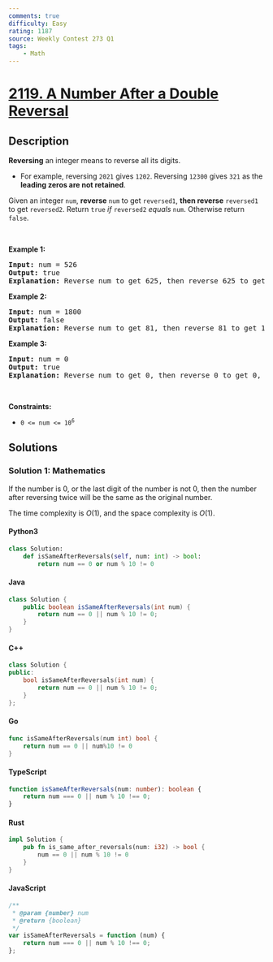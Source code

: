 ```yaml
---
comments: true
difficulty: Easy
rating: 1187
source: Weekly Contest 273 Q1
tags:
    - Math
---
```


<!-- problem:start -->

# [2119. A Number After a Double Reversal](https://leetcode.com/problems/a-number-after-a-double-reversal)

## Description

<!-- description:start -->

<p><strong>Reversing</strong> an integer means to reverse all its digits.</p>

<ul>
	<li>For example, reversing <code>2021</code> gives <code>1202</code>. Reversing <code>12300</code> gives <code>321</code> as the <strong>leading zeros are not retained</strong>.</li>
</ul>

<p>Given an integer <code>num</code>, <strong>reverse</strong> <code>num</code> to get <code>reversed1</code>, <strong>then reverse</strong> <code>reversed1</code> to get <code>reversed2</code>. Return <code>true</code> <em>if</em> <code>reversed2</code> <em>equals</em> <code>num</code>. Otherwise return <code>false</code>.</p>

<p>&nbsp;</p>
<p><strong class="example">Example 1:</strong></p>

<pre>
<strong>Input:</strong> num = 526
<strong>Output:</strong> true
<strong>Explanation:</strong> Reverse num to get 625, then reverse 625 to get 526, which equals num.
</pre>

<p><strong class="example">Example 2:</strong></p>

<pre>
<strong>Input:</strong> num = 1800
<strong>Output:</strong> false
<strong>Explanation:</strong> Reverse num to get 81, then reverse 81 to get 18, which does not equal num.
</pre>

<p><strong class="example">Example 3:</strong></p>

<pre>
<strong>Input:</strong> num = 0
<strong>Output:</strong> true
<strong>Explanation:</strong> Reverse num to get 0, then reverse 0 to get 0, which equals num.
</pre>

<p>&nbsp;</p>
<p><strong>Constraints:</strong></p>

<ul>
	<li><code>0 &lt;= num &lt;= 10<sup>6</sup></code></li>
</ul>

<!-- description:end -->

## Solutions

<!-- solution:start -->

### Solution 1: Mathematics

If the number is $0$, or the last digit of the number is not $0$, then the number after reversing twice will be the same as the original number.

The time complexity is $O(1)$, and the space complexity is $O(1)$.

<!-- tabs:start -->

#### Python3

```python
class Solution:
    def isSameAfterReversals(self, num: int) -> bool:
        return num == 0 or num % 10 != 0
```

#### Java

```java
class Solution {
    public boolean isSameAfterReversals(int num) {
        return num == 0 || num % 10 != 0;
    }
}
```

#### C++

```cpp
class Solution {
public:
    bool isSameAfterReversals(int num) {
        return num == 0 || num % 10 != 0;
    }
};
```

#### Go

```go
func isSameAfterReversals(num int) bool {
	return num == 0 || num%10 != 0
}
```

#### TypeScript

```ts
function isSameAfterReversals(num: number): boolean {
    return num === 0 || num % 10 !== 0;
}
```

#### Rust

```rust
impl Solution {
    pub fn is_same_after_reversals(num: i32) -> bool {
        num == 0 || num % 10 != 0
    }
}
```

#### JavaScript

```js
/**
 * @param {number} num
 * @return {boolean}
 */
var isSameAfterReversals = function (num) {
    return num === 0 || num % 10 !== 0;
};
```

<!-- tabs:end -->

<!-- solution:end -->

<!-- problem:end -->
